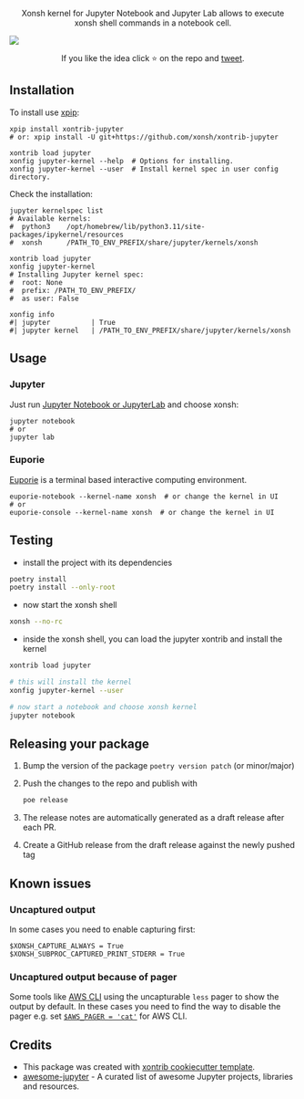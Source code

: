 <p align="center">
Xonsh kernel for Jupyter Notebook and Jupyter Lab allows to execute
xonsh shell commands in a notebook cell.
</p>

<p>
<img src="https://repository-images.githubusercontent.com/471969357/59a14abc-8966-4d97-a40c-80a4d444238c">
</p>

<p align="center">
If you like the idea click ⭐ on the repo and <a href="https://twitter.com/intent/tweet?text=Nice%20xontrib%20for%20the%20xonsh%20shell!&url=https://github.com/xonsh/xontrib-jupyter" target="_blank">tweet</a>.
</p>


## Installation

To install use [xpip](https://xon.sh/aliases.html#xpip):

```xsh
xpip install xontrib-jupyter
# or: xpip install -U git+https://github.com/xonsh/xontrib-jupyter

xontrib load jupyter
xonfig jupyter-kernel --help  # Options for installing.
xonfig jupyter-kernel --user  # Install kernel spec in user config directory.
```

Check the installation:
```xsh
jupyter kernelspec list
# Available kernels:
#  python3    /opt/homebrew/lib/python3.11/site-packages/ipykernel/resources
#  xonsh      /PATH_TO_ENV_PREFIX/share/jupyter/kernels/xonsh

xontrib load jupyter
xonfig jupyter-kernel
# Installing Jupyter kernel spec:
#  root: None
#  prefix: /PATH_TO_ENV_PREFIX/
#  as user: False

xonfig info
#| jupyter          | True
#| jupyter kernel   | /PATH_TO_ENV_PREFIX/share/jupyter/kernels/xonsh

```

## Usage

### Jupyter

Just run [Jupyter Notebook or JupyterLab](https://jupyter.org/) and choose xonsh:

```xsh
jupyter notebook
# or
jupyter lab
```

### Euporie

[Euporie](https://github.com/joouha/euporie) is a terminal based interactive computing environment.

```xsh
euporie-notebook --kernel-name xonsh  # or change the kernel in UI
# or
euporie-console --kernel-name xonsh  # or change the kernel in UI
```

## Testing

- install the project with its dependencies
```bash
poetry install
poetry install --only-root
```
- now start the xonsh shell

```sh
xonsh --no-rc
```

- inside the xonsh shell, you can load the jupyter xontrib and install the kernel

```sh
xontrib load jupyter

# this will install the kernel
xonfig jupyter-kernel --user

# now start a notebook and choose xonsh kernel
jupyter notebook
```

## Releasing your package

1. Bump the version of the package `poetry version patch` (or minor/major)
2. Push the changes to the repo and publish with

    ```bash
    poe release
    ```

3. The release notes are automatically generated as a draft release after each PR.
4. Create a GitHub release from the draft release against the newly pushed tag

## Known issues

### Uncaptured output

In some cases you need to enable capturing first:

```xsh
$XONSH_CAPTURE_ALWAYS = True
$XONSH_SUBPROC_CAPTURED_PRINT_STDERR = True
```

### Uncaptured output because of pager

Some tools like [AWS CLI](https://aws.amazon.com/cli/) using the uncapturable `less` pager to show the output by default. In these cases you need to find the way to disable the pager e.g. set [`$AWS_PAGER = 'cat'`](https://docs.aws.amazon.com/cli/latest/userguide/cli-usage-pagination.html#cli-usage-pagination-awspager) for AWS CLI.

## Credits

* This package was created with [xontrib cookiecutter template](https://github.com/xonsh/xontrib-cookiecutter).
* [awesome-jupyter](https://github.com/markusschanta/awesome-jupyter) - A curated list of awesome Jupyter projects, libraries and resources.
